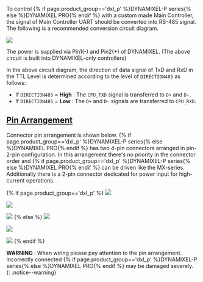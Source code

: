 To control {% if page.product_group=='dxl_p' %}DYNAMIXEL-P series{% else %}DYNAMIXEL PRO{% endif %} with a custom made Main Controller, the signal of Main Controller UART should be converted into RS-485 signal.
The following is a recommended conversion circuit diagram.

![](/assets/images/dxl/pro/485_circuit_pro.png)

The power is supplied via Pin1(-) and Pin2(+) of DYNAMIXEL. (The above circuit is built into DYNAMIXEL-only controllers)

In the above circuit diagram, the direction of data signal of TxD and RxD in the TTL Level is determined according to the level of `DIRECTION485` as follows:
- If `DIRECTION485` = **High** : The `CPU_TXD` signal is transferred to `D+` and `D-`.
- If `DIRECTION485` = **Low** : The `D+` and `D-` signals are transferred to `CPU_RXD`.

## [Pin Arrangement](#pin-arrangement)
Connector pin arrangement is shown below.
{% if page.product_group=='dxl_p' %}DYNAMIXEL-P series{% else %}DYNAMIXEL PRO{% endif %} has two 4-pin connectors arranged in pin-2-pin configuration.
In this arrangement there's no priority in the connector order and {% if page.product_group=='dxl_p' %}DYNAMIXEL-P series{% else %}DYNAMIXEL PRO{% endif %} can be driven like the MX-series.  
Additionally there is a 2-pin connector dedicated for power input for high-current operations.

{% if page.product_group=='dxl_p' %}
![](/assets/images/dxl/p/pin_name.png)

![](/assets/images/dxl/p/connection.png)

![](/assets/images/dxl/p/wiring.png)
{% else %}
![](/assets/images/dxl/pro/clip_image003.png)

![](/assets/images/dxl/pro/clip_image005.jpg)

![](/assets/images/dxl/pro/clip_image007.png)
{% endif %}

**WARNING** : When wiring please pay attention to the pin arrangement. Incorrectly connected {% if page.product_group=='dxl_p' %}DYNAMIXEL-P series{% else %}DYNAMIXEL PRO{% endif %} may be damaged severely.
{: .notice--warning}
